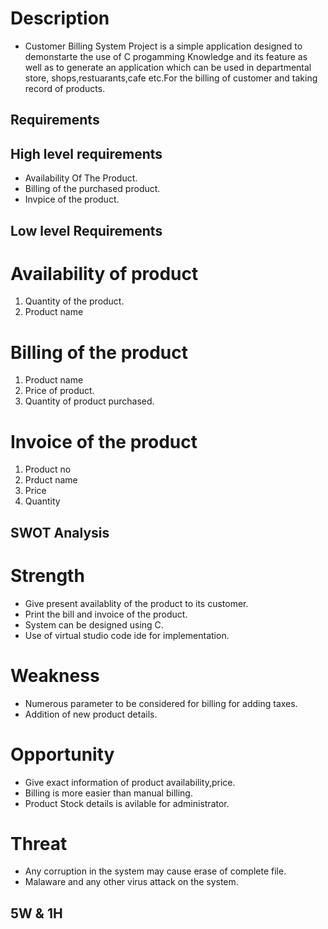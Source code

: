 # Description
 * Customer Billing System Project is a simple application designed to demonstarte the use of C progamming
  Knowledge and its feature as well as to generate an application which can be used in departmental store,
  shops,restuarants,cafe etc.For the billing of customer and taking record of products.

## Requirements

##  High level requirements
* Availability Of The Product.
* Billing of the purchased product.
* Invpice of the product.

## Low level Requirements
# Availability of product 
1) Quantity of the product.
2) Product name

# Billing of the product
1) Product name
2) Price of product.
3) Quantity of product purchased.

# Invoice of the product
1) Product no
2) Prduct name
3) Price
4) Quantity

## SWOT Analysis

# Strength
* Give present availablity of the product to its customer.
* Print the bill and invoice of the product.
* System can be designed using C.
* Use of virtual studio code ide for implementation.

# Weakness
* Numerous parameter to be considered for billing for adding taxes.
* Addition of new product details.

# Opportunity
* Give exact information of product availability,price.
* Billing is more easier than manual billing.
* Product Stock details is avilable for administrator.

# Threat
* Any corruption in the system may cause erase of complete file.
* Malaware and any other virus attack on the system.

## 5W & 1H



